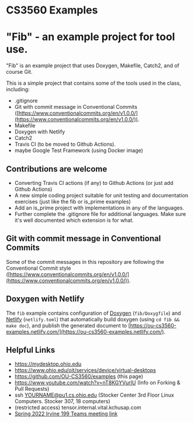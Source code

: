 # CS3560 Examples 

"Fib" - an example project for tool use.
=======
"Fib" is an example project that uses Doxygen, Makefile, Catch2, and of course Git.

This is a simple project that contains some of the tools used in the class, including:

- .gitignore
- Git with commit message in Conventional Commits ([https://www.conventionalcommits.org/en/v1.0.0/](https://www.conventionalcommits.org/en/v1.0.0/)).
- Makefile
- Doxygen with Netlify
- Catch2
- Travis CI (to be moved to Github Actions).
- maybe Google Test Framework (using Docker image)

## Contributions are welcome

- Converting Travis CI actions (if any) to Github Actions (or just add Github Actions)
- A new simple coding project suitable for unit testing and documentation exercises (just like the fib or is_prime examples)
- Add an is_prime project with implementations in any of the languages.
- Further complete the .gitignore file for additional languages. Make sure it's well documented which extension is for what.

## Git with commit message in Conventional Commits

Some of the commit messages in this repository are following the Conventional Commit style
([https://www.conventionalcommits.org/en/v1.0.0/](https://www.conventionalcommits.org/en/v1.0.0/)).

## Doxygen with Netlify

The `fib` example contains configuration of [Doxygen](http://www.doxygen.nl/) (`fib/Doxygfile`) and [Netlify](https://www.netlify.com/) (`netlify.toml`)
that automatically build doxygen (using `cd fib && make doc`), and publish the generated document
to [https://ou-cs3560-examples.netlify.com/](https://ou-cs3560-examples.netlify.com/).

## Helpful Links

- https://mydesktop.ohio.edu
- https://www.ohio.edu/oit/services/device/virtual-desktops
- https://github.com/OU-CS3560/examples (this page)
- https://www.youtube.com/watch?v=nT8KGYVurIU (Info on Forking & Pull Requests)
- ssh YOURNAME@pu1.cs.ohio.edu (Stocker Center 3rd Floor Linux Computers. Stocker 307, 18 computers)
- (restricted access) tensor.internal.vital.kchusap.com
- [Spring 2022 Irvine 199 Teams meeting link](https://teams.microsoft.com/l/meetup-join/19%3ameeting_NjcxMWQ1YzAtOWJjMC00NWFjLTgxYjktYmFlNDFlOTA4ZTg1%40thread.v2/0?context=%7b%22Tid%22%3a%22f3308007-477c-4a70-8889-34611817c55a%22%2c%22Oid%22%3a%221d143496-ae16-4394-beaa-37aa1d46b225%22%7d)
